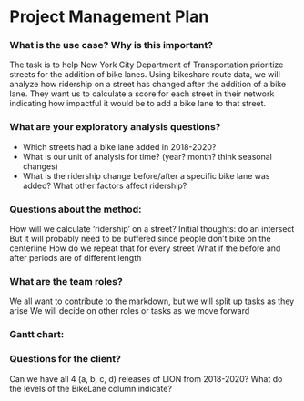 # Project Management Plan

### What is the use case? Why is this important?
The task is to help New York City Department of Transportation prioritize streets for the addition of bike lanes. Using bikeshare route data, we will analyze how ridership on a street has changed after the addition of a bike lane. They want us to calculate a score for each street in their network indicating how impactful it would be to add a bike lane to that street. 
### What are your exploratory analysis questions?
- Which streets had a bike lane added in 2018-2020?
- What is our unit of analysis for time? (year? month? think seasonal changes)
- What is the ridership change before/after a specific bike lane was added?
	What other factors affect ridership?
### Questions about the method: 
How will we calculate ‘ridership’ on a street?
Initial thoughts: do an intersect
But it will probably need to be buffered since people don’t bike on the centerline
How do we repeat that for every street
What if the before and after periods are of different length

### What are the team roles?
We all want to contribute to the markdown, but we will split up tasks as they arise
We will decide on other roles or tasks as we move forward

### Gantt chart:

### Questions for the client?
Can we have all 4 (a, b, c, d) releases of LION from 2018-2020?
What do the levels of the BikeLane column indicate?


